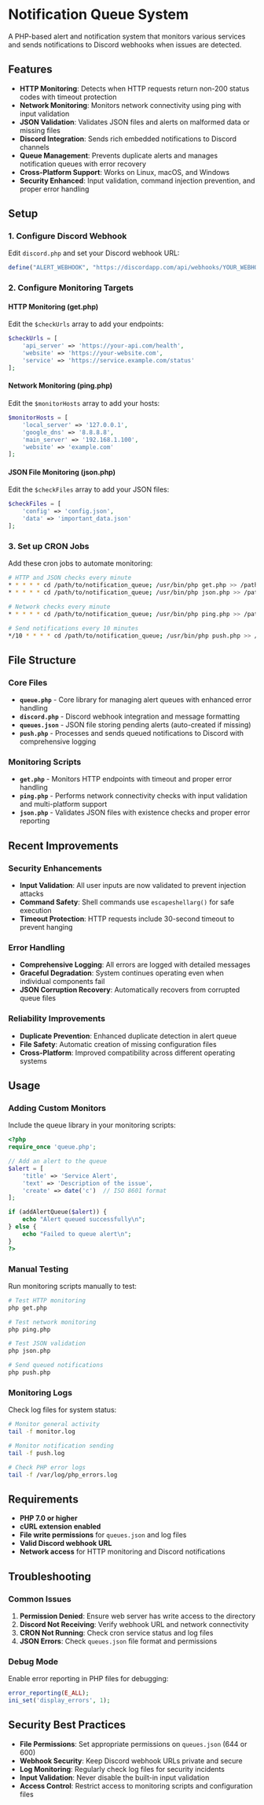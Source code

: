 # Notification Queue System

A PHP-based alert and notification system that monitors various services and sends notifications to Discord webhooks when issues are detected.

## Features

- **HTTP Monitoring**: Detects when HTTP requests return non-200 status codes with timeout protection
- **Network Monitoring**: Monitors network connectivity using ping with input validation
- **JSON Validation**: Validates JSON files and alerts on malformed data or missing files
- **Discord Integration**: Sends rich embedded notifications to Discord channels
- **Queue Management**: Prevents duplicate alerts and manages notification queues with error recovery
- **Cross-Platform Support**: Works on Linux, macOS, and Windows
- **Security Enhanced**: Input validation, command injection prevention, and proper error handling

## Setup

### 1. Configure Discord Webhook

Edit `discord.php` and set your Discord webhook URL:

```php
define("ALERT_WEBHOOK", "https://discordapp.com/api/webhooks/YOUR_WEBHOOK_ID/YOUR_WEBHOOK_TOKEN");
```

### 2. Configure Monitoring Targets

#### HTTP Monitoring (get.php)
Edit the `$checkUrls` array to add your endpoints:

```php
$checkUrls = [
    'api_server' => 'https://your-api.com/health',
    'website' => 'https://your-website.com',
    'service' => 'https://service.example.com/status'
];
```

#### Network Monitoring (ping.php)
Edit the `$monitorHosts` array to add your hosts:

```php
$monitorHosts = [
    'local_server' => '127.0.0.1',
    'google_dns' => '8.8.8.8',
    'main_server' => '192.168.1.100',
    'website' => 'example.com'
];
```

#### JSON File Monitoring (json.php)
Edit the `$checkFiles` array to add your JSON files:

```php
$checkFiles = [
    'config' => 'config.json',
    'data' => 'important_data.json'
];
```

### 3. Set up CRON Jobs

Add these cron jobs to automate monitoring:

```bash
# HTTP and JSON checks every minute
* * * * * cd /path/to/notification_queue; /usr/bin/php get.php >> /path/to/notification_queue/monitor.log 2>&1
* * * * * cd /path/to/notification_queue; /usr/bin/php json.php >> /path/to/notification_queue/monitor.log 2>&1

# Network checks every minute
* * * * * cd /path/to/notification_queue; /usr/bin/php ping.php >> /path/to/notification_queue/monitor.log 2>&1

# Send notifications every 10 minutes
*/10 * * * * cd /path/to/notification_queue; /usr/bin/php push.php >> /path/to/notification_queue/push.log 2>&1
```

## File Structure

### Core Files

- **`queue.php`** - Core library for managing alert queues with enhanced error handling
- **`discord.php`** - Discord webhook integration and message formatting
- **`queues.json`** - JSON file storing pending alerts (auto-created if missing)
- **`push.php`** - Processes and sends queued notifications to Discord with comprehensive logging

### Monitoring Scripts

- **`get.php`** - Monitors HTTP endpoints with timeout and proper error handling
- **`ping.php`** - Performs network connectivity checks with input validation and multi-platform support
- **`json.php`** - Validates JSON files with existence checks and proper error reporting

## Recent Improvements

### Security Enhancements
- **Input Validation**: All user inputs are now validated to prevent injection attacks
- **Command Safety**: Shell commands use `escapeshellarg()` for safe execution
- **Timeout Protection**: HTTP requests include 30-second timeout to prevent hanging

### Error Handling
- **Comprehensive Logging**: All errors are logged with detailed messages
- **Graceful Degradation**: System continues operating even when individual components fail
- **JSON Corruption Recovery**: Automatically recovers from corrupted queue files

### Reliability Improvements
- **Duplicate Prevention**: Enhanced duplicate detection in alert queue
- **File Safety**: Automatic creation of missing configuration files
- **Cross-Platform**: Improved compatibility across different operating systems

## Usage

### Adding Custom Monitors

Include the queue library in your monitoring scripts:

```php
<?php
require_once 'queue.php';

// Add an alert to the queue
$alert = [
    'title' => 'Service Alert',
    'text' => 'Description of the issue',
    'create' => date('c')  // ISO 8601 format
];

if (addAlertQueue($alert)) {
    echo "Alert queued successfully\n";
} else {
    echo "Failed to queue alert\n";
}
?>
```

### Manual Testing

Run monitoring scripts manually to test:

```bash
# Test HTTP monitoring
php get.php

# Test network monitoring
php ping.php

# Test JSON validation
php json.php

# Send queued notifications
php push.php
```

### Monitoring Logs

Check log files for system status:

```bash
# Monitor general activity
tail -f monitor.log

# Monitor notification sending
tail -f push.log

# Check PHP error logs
tail -f /var/log/php_errors.log
```

## Requirements

- **PHP 7.0 or higher**
- **cURL extension enabled**
- **File write permissions** for `queues.json` and log files
- **Valid Discord webhook URL**
- **Network access** for HTTP monitoring and Discord notifications

## Troubleshooting

### Common Issues

1. **Permission Denied**: Ensure web server has write access to the directory
2. **Discord Not Receiving**: Verify webhook URL and network connectivity
3. **CRON Not Running**: Check cron service status and log files
4. **JSON Errors**: Check `queues.json` file format and permissions

### Debug Mode

Enable error reporting in PHP files for debugging:

```php
error_reporting(E_ALL);
ini_set('display_errors', 1);
```

## Security Best Practices

- **File Permissions**: Set appropriate permissions on `queues.json` (644 or 600)
- **Webhook Security**: Keep Discord webhook URLs private and secure
- **Log Monitoring**: Regularly check log files for security incidents
- **Input Validation**: Never disable the built-in input validation
- **Access Control**: Restrict access to monitoring scripts and configuration files